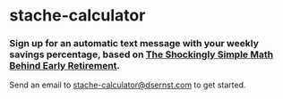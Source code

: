 # stache-calculator

### Sign up for an automatic text message with your weekly savings percentage, based on [The Shockingly Simple Math Behind Early Retirement](http://www.mrmoneymustache.com/2012/01/13/the-shockingly-simple-math-behind-early-retirement).

Send an email to [stache-calculator@dsernst.com](mailto:stache-calculator@dsernst.com) to get started.
